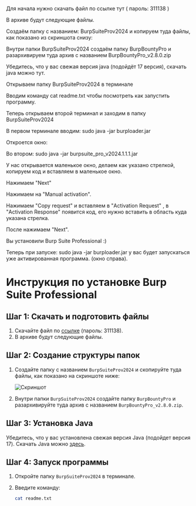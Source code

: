 Для начала нужно скачать файл по ссылке тут   ( пароль: 311138 )

В архиве будут следующие файлы.

Создаём папку с названием: BurpSuiteProv2024 и копируем туда файлы, как показано из скриншота снизу:

Внутри папки BurpSuiteProv2024 создаём папку BurpBountyPro и разархивируем туда архив с названием BurpBountyPro_v2.8.0.zip

Убедитесь, что у вас свежая версия java (подойдёт 17 версия), скачать java можно тут.

Открываем папку BurpSuiteProv2024 в терминале

Вводим команду cat readme.txt чтобы посмотреть как запустить программу.


Теперь открываем второй терминал и заходим в папку  BurpSuiteProv2024

В первом терминале вводим: sudo java -jar burploader.jar

Откроется окно:


Во втором: sudo java -jar burpsuite_pro_v2024.1.1.1.jar


У нас открывается маленькое окно, делаем как указано стрелкой, копируем код и вставляем в маленькое окно.


Нажимаем "Next"


Нажимаем на "Manual activation".



Нажимаем "Copy request" и вставляем в "Activation Request" , в "Activation Response" появится код, его нужно вставить в область куда указана стрелка.

После нажимаем "Next".



Вы установили Burp Suite Professional :)  

Теперь при запуске: sudo java -jar burploader.jar у вас будет запускаться уже активированная программа. (окно справа).




# Инструкция по установке Burp Suite Professional

## Шаг 1: Скачать и подготовить файлы

1. Скачайте файл по [ссылке](#) (пароль: 311138).
2. В архиве будут следующие файлы.

## Шаг 2: Создание структуры папок

1. Создайте папку с названием `BurpSuiteProv2024` и скопируйте туда файлы, как показано на скриншоте ниже:

   ![Скриншот](#)

2. Внутри папки `BurpSuiteProv2024` создайте папку `BurpBountyPro` и разархивируйте туда архив с названием `BurpBountyPro_v2.8.0.zip`.

## Шаг 3: Установка Java

Убедитесь, что у вас установлена свежая версия Java (подойдет версия 17). Скачать Java можно [здесь](#).

## Шаг 4: Запуск программы

1. Откройте папку `BurpSuiteProv2024` в терминале.

2. Введите команду:
   ```bash
   cat readme.txt

